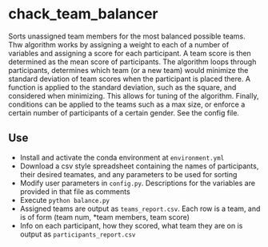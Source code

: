# chack_team_balancer
Sorts unassigned team members for the most balanced possible teams. Thw algorithm works by assigning a weight to each of a number of variables and assigning a score for each participant. A team score is then determined as the mean score of participants. The algorithm loops through participants, determines which team (or a new team) would minimize the standard deviation of team scores when the participant is placed there. A function is applied to the standard deviation, such as the square, and considered when minimizing. This allows for tuning of the algorithm. Finally, conditions can be applied to the teams such as a max size, or enforce a certain number of participants of a certain gender. See the config file.

## Use
- Install and activate the conda environment at `environment.yml`
- Download a csv style spreadsheet containing the names of participants, their desired teamates, and any parameters to be used for sorting
- Modify user parameters in `config.py`. Descriptions for the variables are provided in that file as comments
- Execute `python balance.py`
- Assigned teams are output as `teams_report.csv`. Each row is a team, and is of form (team num, \*team members, team score)
- Info on each participant, how they scored, what team they are on is output as `participants_report.csv`
